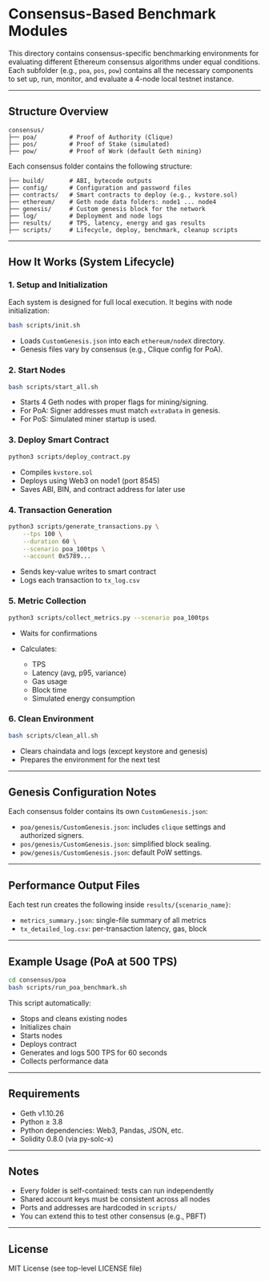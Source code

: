 # Consensus-Based Benchmark Modules

This directory contains consensus-specific benchmarking environments for evaluating different Ethereum consensus algorithms under equal conditions. Each subfolder (e.g., `poa`, `pos`, `pow`) contains all the necessary components to set up, run, monitor, and evaluate a 4-node local testnet instance.

---

## Structure Overview

```
consensus/
├── poa/         # Proof of Authority (Clique)
├── pos/         # Proof of Stake (simulated)
├── pow/         # Proof of Work (default Geth mining)
```

Each consensus folder contains the following structure:

```
├── build/       # ABI, bytecode outputs
├── config/      # Configuration and password files
├── contracts/   # Smart contracts to deploy (e.g., kvstore.sol)
├── ethereum/    # Geth node data folders: node1 ... node4
├── genesis/     # Custom genesis block for the network
├── log/         # Deployment and node logs
├── results/     # TPS, latency, energy and gas results
├── scripts/     # Lifecycle, deploy, benchmark, cleanup scripts
```

---

## How It Works (System Lifecycle)

### 1. Setup and Initialization

Each system is designed for full local execution. It begins with node initialization:

```bash
bash scripts/init.sh
```

* Loads `CustomGenesis.json` into each `ethereum/nodeX` directory.
* Genesis files vary by consensus (e.g., Clique config for PoA).

### 2. Start Nodes

```bash
bash scripts/start_all.sh
```

* Starts 4 Geth nodes with proper flags for mining/signing.
* For PoA: Signer addresses must match `extraData` in genesis.
* For PoS: Simulated miner startup is used.

### 3. Deploy Smart Contract

```bash
python3 scripts/deploy_contract.py
```

* Compiles `kvstore.sol`
* Deploys using Web3 on node1 (port 8545)
* Saves ABI, BIN, and contract address for later use

### 4. Transaction Generation

```bash
python3 scripts/generate_transactions.py \
    --tps 100 \
    --duration 60 \
    --scenario poa_100tps \
    --account 0x5789...
```

* Sends key-value writes to smart contract
* Logs each transaction to `tx_log.csv`

### 5. Metric Collection

```bash
python3 scripts/collect_metrics.py --scenario poa_100tps
```

* Waits for confirmations
* Calculates:

  * TPS
  * Latency (avg, p95, variance)
  * Gas usage
  * Block time
  * Simulated energy consumption

### 6. Clean Environment

```bash
bash scripts/clean_all.sh
```

* Clears chaindata and logs (except keystore and genesis)
* Prepares the environment for the next test

---

## Genesis Configuration Notes

Each consensus folder contains its own `CustomGenesis.json`:

* `poa/genesis/CustomGenesis.json`: includes `clique` settings and authorized signers.
* `pos/genesis/CustomGenesis.json`: simplified block sealing.
* `pow/genesis/CustomGenesis.json`: default PoW settings.

---

## Performance Output Files

Each test run creates the following inside `results/{scenario_name}`:

* `metrics_summary.json`: single-file summary of all metrics
* `tx_detailed_log.csv`: per-transaction latency, gas, block

---

## Example Usage (PoA at 500 TPS)

```bash
cd consensus/poa
bash scripts/run_poa_benchmark.sh
```

This script automatically:

* Stops and cleans existing nodes
* Initializes chain
* Starts nodes
* Deploys contract
* Generates and logs 500 TPS for 60 seconds
* Collects performance data

---

## Requirements

* Geth v1.10.26
* Python ≥ 3.8
* Python dependencies: Web3, Pandas, JSON, etc.
* Solidity 0.8.0 (via py-solc-x)

---

## Notes

* Every folder is self-contained: tests can run independently
* Shared account keys must be consistent across all nodes
* Ports and addresses are hardcoded in `scripts/`
* You can extend this to test other consensus (e.g., PBFT)

---

## License

MIT License (see top-level LICENSE file)
